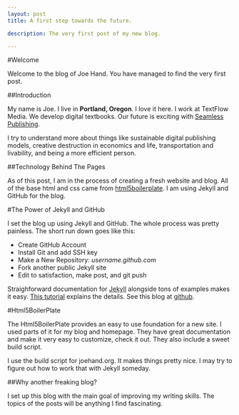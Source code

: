 ```yaml
---
layout: post
title: A first step towards the future.

description: The very first post of my new blog.

---
```


#Welcome

Welcome to the blog of Joe Hand. You have managed to find the very first post.

##Introduction

My name is Joe. I live in __Portland, Oregon__. I love it here. I work at TextFlow Media. We develop digital textbooks. Our future is exciting with <a href="http://seamlesspublishing.com">Seamless Publishing</a>.

I try to understand more about things like sustainable digital publishing models, creative destruction in economics and life, transportation and livability, and being a more efficient person.

##Technology Behind The Pages

As of this post, I am in the process of creating a fresh website and blog. All of the base html and css came from <a href="http://html5boilerplate.com/">html5boilerplate</a>. I am using Jekyll and GitHub for the blog. 

#The Power of Jekyll and GitHub

I set the blog up using Jekyll and GitHub. The whole process was pretty painless. The short run down goes like this:
<ul>
<li>Create GitHub Account</li>
<li>Install Git and add SSH key</li>
<li>Make a New Repository: <em>username.github.com</em></li>
<li>Fork another public Jekyll site</li>
<li>Edit to satisfaction, make post, and git push</li>
</ul>

Straighforward documentation for <a href="http://github.com/mojombo/jekyll">Jekyll</a> alongside tons of examples makes it easy. <a href="http://ksornberger.com/blog/blogging-with-jekyll-and-github/">This tutorial</a> explains the details. See this blog at <a href="https://github.com/joehand/joehand.github.com">github</a>.


#Html5BoilerPlate

The Html5BoilerPlate provides an easy to use foundation for a new site. I used parts of it for my blog and homepage. They have great documentation and make it very easy to customize, check it out. They also include a sweet build script.

I use the build script for joehand.org. It makes things pretty nice. I may try to figure out how to work that with Jekyll someday.


##Why another freaking blog?

I set up this blog with the main goal of improving my writing skills. The topics of the posts will be anything I find fascinating.
